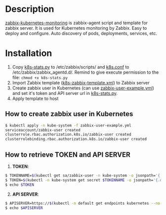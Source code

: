 # Description
[zabbix-kubernetes-monitoring](https://github.com/sleepka/zabbix-kubernetes-monitoring) is zabbix-agent script and template for zabbix server. It is used for Kubernetes monitoring by Zabbix. Easy to deploy and configure. Auto discovery of pods, deployments, services, etc.

# Installation
1. Copy [k8s-stats.py](https://raw.githubusercontent.com/sleepka/zabbix-kubernetes-monitoring/master/k8s-stats.py) to /etc/zabbix/scripts/ and [k8s.conf](https://raw.githubusercontent.com/sleepka/zabbix-kubernetes-monitoring/master/k8s.conf) to /etc/zabbix/zabbix_agentd.d/. Remind to give execute permission to the file: ``chmod +x k8s-stats.py``
2. Import Zabbix template ([k8s-zabbix-template.xml](https://raw.githubusercontent.com/sleepka/zabbix-kubernetes-monitoring/master/k8s-zabbix-template.xml)) to Zabbix server
3. Create zabbix user in Kubernetes (can use [zabbix-user-example.yml](https://raw.githubusercontent.com/sleepka/zabbix-kubernetes-monitoring/master/zabbix-user-example.yml)) and set it's token and API server url in [k8s-stats.py](https://raw.githubusercontent.com/sleepka/zabbix-kubernetes-monitoring/master/k8s-stats.py).
4. Apply template to host

## How to create zabbix user in Kubernetes
```bash
$ kubectl apply -n kube-system -f zabbix-user-example.yml 
serviceaccount/zabbix-user created
clusterrole.rbac.authorization.k8s.io/zabbix-user created
clusterrolebinding.rbac.authorization.k8s.io/zabbix-user created
```

## How to retrieve TOKEN and API SERVER
1. **TOKEN**:
```bash
$ TOKENNAME=$(kubectl get sa/zabbix-user -n kube-system -o jsonpath='{.secrets[0].name}')
$ TOKEN=$(kubectl -n kube-system get secret $TOKENNAME -o jsonpath='{.data.token}'| base64 --decode)
$ echo $TOKEN
```
2. **API SERVER**:
```bash
$ APISERVER=https://$(kubectl -n default get endpoints kubernetes --no-headers | awk '{ print $2 }')
$ echo $APISERVER
```

